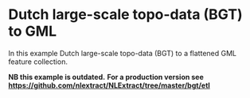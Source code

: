 # Dutch large-scale topo-data (BGT) to GML

In this example Dutch large-scale topo-data (BGT) to a flattened GML feature collection.

**NB this example is outdated.**
**For a production version see https://github.com/nlextract/NLExtract/tree/master/bgt/etl**
